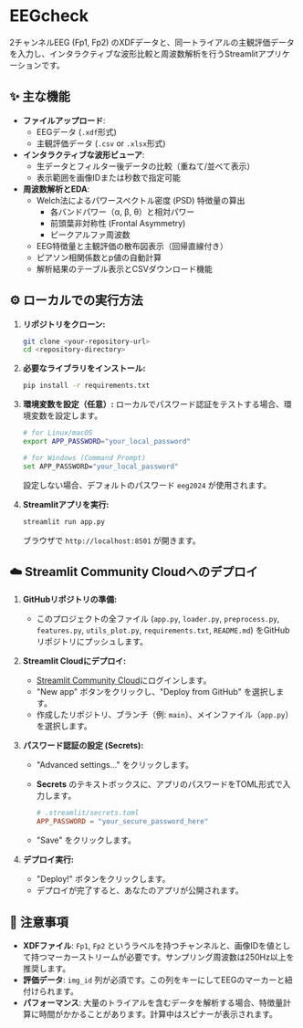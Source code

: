 # EEGcheck
2チャンネルEEG (Fp1, Fp2) のXDFデータと、同一トライアルの主観評価データを入力し、インタラクティブな波形比較と周波数解析を行うStreamlitアプリケーションです。

## ✨ 主な機能

- **ファイルアップロード**:
  - EEGデータ (`.xdf`形式)
  - 主観評価データ (`.csv` or `.xlsx`形式)
- **インタラクティブな波形ビューア**:
  - 生データとフィルター後データの比較（重ねて/並べて表示）
  - 表示範囲を画像IDまたは秒数で指定可能
- **周波数解析とEDA**:
  - Welch法によるパワースペクトル密度 (PSD) 特徴量の算出
    - 各バンドパワー（α, β, θ）と相対パワー
    - 前頭葉非対称性 (Frontal Asymmetry)
    - ピークアルファ周波数
  - EEG特徴量と主観評価の散布図表示（回帰直線付き）
  - ピアソン相関係数とp値の自動計算
  - 解析結果のテーブル表示とCSVダウンロード機能

## ⚙️ ローカルでの実行方法

1.  **リポジトリをクローン:**
    ```bash
    git clone <your-repository-url>
    cd <repository-directory>
    ```

2.  **必要なライブラリをインストール:**
    ```bash
    pip install -r requirements.txt
    ```

3.  **環境変数を設定（任意）:**
    ローカルでパスワード認証をテストする場合、環境変数を設定します。
    ```bash
    # for Linux/macOS
    export APP_PASSWORD="your_local_password"
    
    # for Windows (Command Prompt)
    set APP_PASSWORD="your_local_password"
    ```
    設定しない場合、デフォルトのパスワード `eeg2024` が使用されます。

4.  **Streamlitアプリを実行:**
    ```bash
    streamlit run app.py
    ```
    ブラウザで `http://localhost:8501` が開きます。

## ☁️ Streamlit Community Cloudへのデプロイ

1.  **GitHubリポジトリの準備:**
    - このプロジェクトの全ファイル (`app.py`, `loader.py`, `preprocess.py`, `features.py`, `utils_plot.py`, `requirements.txt`, `README.md`) をGitHubリポジトリにプッシュします。

2.  **Streamlit Cloudにデプロイ:**
    - [Streamlit Community Cloud](https://share.streamlit.io/)にログインします。
    - "New app" ボタンをクリックし、"Deploy from GitHub" を選択します。
    - 作成したリポジトリ、ブランチ（例: `main`）、メインファイル（`app.py`）を選択します。

3.  **パスワード認証の設定 (Secrets):**
    - "Advanced settings..." をクリックします。
    - **Secrets** のテキストボックスに、アプリのパスワードをTOML形式で入力します。

      ```toml
      # .streamlit/secrets.toml
      APP_PASSWORD = "your_secure_password_here"
      ```

    - "Save" をクリックします。

4.  **デプロイ実行:**
    - "Deploy!" ボタンをクリックします。
    - デプロイが完了すると、あなたのアプリが公開されます。

## 📝 注意事項

- **XDFファイル**: `Fp1`, `Fp2` というラベルを持つチャンネルと、画像IDを値として持つマーカーストリームが必要です。サンプリング周波数は250Hz以上を推奨します。
- **評価データ**: `img_id` 列が必須です。この列をキーにしてEEGのマーカーと紐付けられます。
- **パフォーマンス**: 大量のトライアルを含むデータを解析する場合、特徴量計算に時間がかかることがあります。計算中はスピナーが表示されます。
